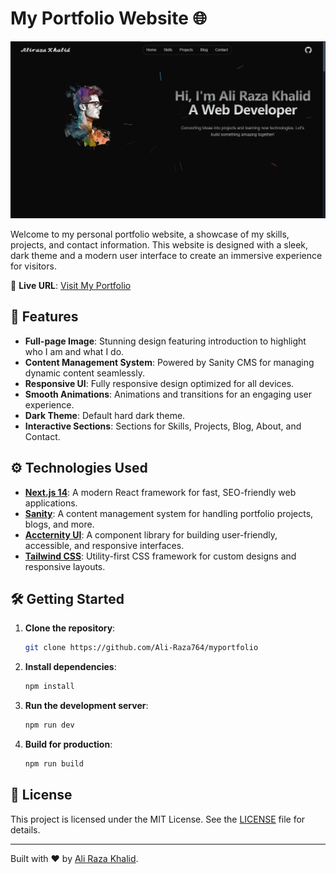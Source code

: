 # My Portfolio Website 🌐

![Portfolio Screenshot](/public/images/portfolio.webp)

Welcome to my personal portfolio website, a showcase of my skills, projects, and contact information. This website is designed with a sleek, dark theme and a modern user interface to create an immersive experience for visitors.

🔗 **Live URL**: [Visit My Portfolio](https://myportfolio-mu-coral.vercel.app)

## 🌟 Features

- **Full-page Image**: Stunning design featuring introduction to highlight who I am and what I do.
- **Content Management System**: Powered by Sanity CMS for managing dynamic content seamlessly.
- **Responsive UI**: Fully responsive design optimized for all devices.
- **Smooth Animations**: Animations and transitions for an engaging user experience.
- **Dark Theme**: Default hard dark theme.
- **Interactive Sections**: Sections for Skills, Projects, Blog, About, and Contact.

## ⚙️ Technologies Used

- **[Next.js 14](https://nextjs.org/)**: A modern React framework for fast, SEO-friendly web applications.
- **[Sanity](https://www.sanity.io/)**: A content management system for handling portfolio projects, blogs, and more.
- **[Accternity UI](https://accternityui.com)**: A component library for building user-friendly, accessible, and responsive interfaces.
- **[Tailwind CSS](https://tailwindcss.com/)**: Utility-first CSS framework for custom designs and responsive layouts.


## 🛠️ Getting Started

1. **Clone the repository**:
    ```bash
    git clone https://github.com/Ali-Raza764/myportfolio
    ```

2. **Install dependencies**:
    ```bash
    npm install
    ```

3. **Run the development server**:
    ```bash
    npm run dev
    ```

4. **Build for production**:
    ```bash
    npm run build
    ```

## 📝 License

This project is licensed under the MIT License. See the [LICENSE](./LICENSE) file for details.

---

Built with ❤️ by [Ali Raza Khalid](https://myportfolio-mu-coral.vercel.app/).